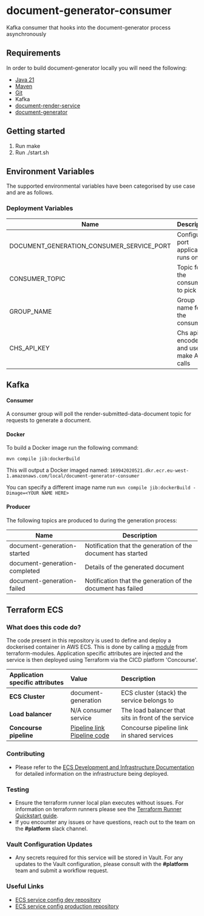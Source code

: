 document-generator-consumer
============================

Kafka consumer that hooks into the document-generator process asynchronously

Requirements
--------------

In order to build document-generator locally you will need the following:
- [Java 21](https://www.oracle.com/java/technologies/downloads/#java21)
- [Maven](https://maven.apache.org/download.cgi)
- [Git](https://git-scm.com/downloads)
- Kafka
- [document-render-service](https://github.com/companieshouse/document-render-service)
- [document-generator](https://github.com/companieshouse/document-generator)

Getting started
-----------------

1. Run make
2. Run ./start.sh

Environment Variables
---------------------
The supported environmental variables have been categorised by use case and are as follows.

### Deployment Variables
Name                                      | Description                                                                                                                                                               | Mandatory | Default | Example
----------------------------------------- | ------------------------------------------------------------------------------------------------------------------------------------------------------------------------- | --------- | ------- | ----------------------------------------
DOCUMENT_GENERATION_CONSUMER_SERVICE_PORT | Configured port application runs on.                                                                                                                                      | ✓         |         | 10097                                                                                                                                                       | ✓         |         | example-bucket
CONSUMER_TOPIC                            | Topic for the consumer to pick up                                                                                                                                         | ✓         |         | render-submitted-data-document                                                                                                                                                       | ✓         |         | example-bucket
GROUP_NAME                                | Group name for the consumer                                                                                                                                               | ✓         |         | document-generator
CHS_API_KEY                               | Chs api key encoded and used to make APi calls                                                                                                                            | ✓         |         | valid Api key

Kafka
--------------
#### Consumer
A consumer group will poll the render-submitted-data-document topic for requests to generate a document.

#### Docker
To build a Docker image run the following command:

```
mvn compile jib:dockerBuild
```

This will output a Docker imaged named: `169942020521.dkr.ecr.eu-west-1.amazonaws.com/local/document-generator-consumer`

You can specify a different image name run `mvn compile jib:dockerBuild -Dimage=<YOUR NAME HERE>`

#### Producer
The following topics are produced to during the generation process:

| Name                          | Description                                                  |
| ----------------------------- | ------------------------------------------------------------ |
| document-generation-started   | Notification that the generation of the document has started |
| document-generation-completed | Details of the generated document                            |
| document-generation-failed    | Notification that the generation of the document has failed  |

## Terraform ECS

### What does this code do?

The code present in this repository is used to define and deploy a dockerised container in AWS ECS.
This is done by calling a [module](https://github.com/companieshouse/terraform-modules/tree/main/aws/ecs) from terraform-modules. Application specific attributes are injected and the service is then deployed using Terraform via the CICD platform 'Concourse'.


Application specific attributes | Value                                | Description
:---------|:-----------------------------------------------------------------------------|:-----------
**ECS Cluster**        |document-generation                                      | ECS cluster (stack) the service belongs to
**Load balancer**      |N/A consumer service                                           | The load balancer that sits in front of the service
**Concourse pipeline**     |[Pipeline link](https://ci-platform.companieshouse.gov.uk/teams/team-development/pipelines/document-generator-consumer) <br> [Pipeline code](https://github.com/companieshouse/ci-pipelines/blob/master/pipelines/ssplatform/team-development/document-generator-consumer)                                  | Concourse pipeline link in shared services


### Contributing
- Please refer to the [ECS Development and Infrastructure Documentation](https://companieshouse.atlassian.net/wiki/spaces/DEVOPS/pages/4390649858/Copy+of+ECS+Development+and+Infrastructure+Documentation+Updated) for detailed information on the infrastructure being deployed.

### Testing
- Ensure the terraform runner local plan executes without issues. For information on terraform runners please see the [Terraform Runner Quickstart guide](https://companieshouse.atlassian.net/wiki/spaces/DEVOPS/pages/1694236886/Terraform+Runner+Quickstart).
- If you encounter any issues or have questions, reach out to the team on the **#platform** slack channel.

### Vault Configuration Updates
- Any secrets required for this service will be stored in Vault. For any updates to the Vault configuration, please consult with the **#platform** team and submit a workflow request.

### Useful Links
- [ECS service config dev repository](https://github.com/companieshouse/ecs-service-configs-dev)
- [ECS service config production repository](https://github.com/companieshouse/ecs-service-configs-production)

